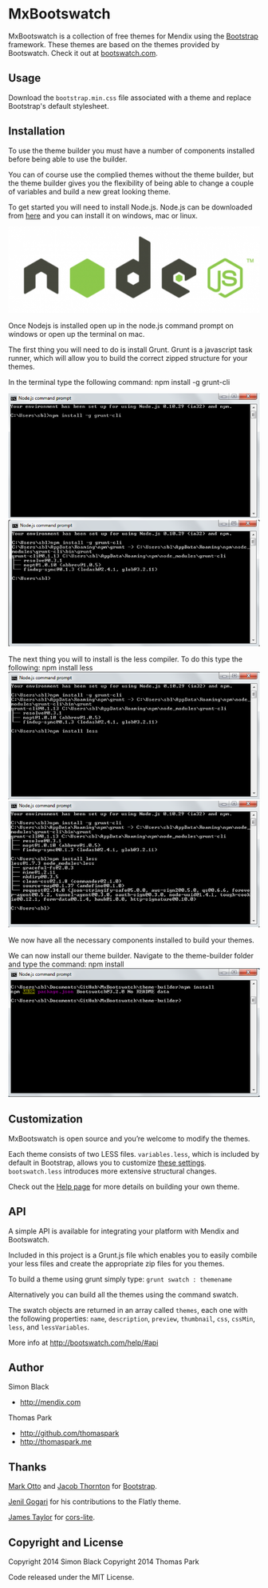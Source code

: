 MxBootswatch
==========

MxBootswatch is a collection of free themes for Mendix using the [Bootstrap](http://getbootstrap.com/) framework. These themes are based on the themes provided by Bootswatch. Check it out at [bootswatch.com](http://bootswatch.com).

Usage
-----
Download the `bootstrap.min.css` file associated with a theme and replace Bootstrap's default stylesheet.


Installation
-----
To use the theme builder you must have a number of components installed before being able to use the builder.

You can of course use the complied themes without the theme builder, but the theme builder gives you the flexibility of being able to change a couple of variables and build a new great looking theme.

To get started you will need to install Node.js. Node.js can be downloaded from [here](http://nodejs.org/) and you can install it on windows, mac or linux.

<img src="images/nodejs_logo_light.png"/>

Once Nodejs is installed open up in the node.js command prompt on windows or open up the terminal on mac.

The first thing you will need to do is install Grunt. Grunt is a javascript task runner, which will allow you to build the correct zipped structure for your themes.

In the terminal type the following command:
npm install -g grunt-cli

<img src="images/install-grunt-cli.PNG"/>

<img src="images/installed-grunt-cli.PNG"/>

The next thing you will to install is the less compiler.
To do this type the following:
npm install less
<img src="images/install-less.PNG"/>
<img src="images/installed-less.PNG"/>

We now have all the necessary components installed to build your themes.

We can now install our theme builder. Navigate to the theme-builder folder and type the command:
npm install
<img src="images/install-theme-builder.PNG"/>


Customization
------
MxBootswatch is open source and you’re welcome to modify the themes.

Each theme consists of two LESS files. `variables.less`, which is included by default in Bootstrap, allows you to customize [these settings](http://getbootstrap.com/customize/#less-variables). `bootswatch.less` introduces more extensive structural changes.

Check out the [Help page](http://bootswatch.com/help/) for more details on building your own theme.

API
-----

A simple API is available for integrating your platform with Mendix and Bootswatch.

Included in this project is a Grunt.js file which enables you to easily combile your less files and create the appropriate zip files for you themes.

To build a theme using grunt simply type:
`grunt swatch : themename`

Alternatively you can build all the themes using the command swatch.

The swatch objects are returned in an array called `themes`, each one with the following properties:  `name`, `description`, `preview`, `thumbnail`, `css`, `cssMin`, `less`, and `lessVariables`.

More info at http://bootswatch.com/help/#api

Author
------
Simon Black
+ http://mendix.com

Thomas Park

+ http://github.com/thomaspark
+ http://thomaspark.me

Thanks
------
[Mark Otto](http://github.com/markdotto) and [Jacob Thornton](http://github.com/fat) for [Bootstrap](https://github.com/twitter/bootstrap).

[Jenil Gogari](http://www.jgog.in/) for his contributions to the Flatly theme.

[James Taylor](http://github.com/jostylr) for [cors-lite](https://github.com/jostylr/cors-lite).


Copyright and License
----
Copyright 2014 Simon Black
Copyright 2014 Thomas Park

Code released under the MIT License.
